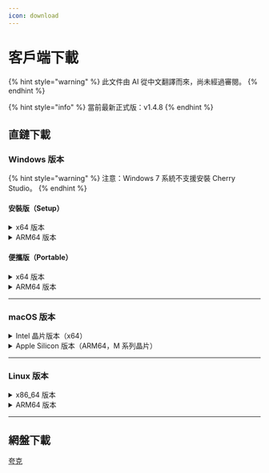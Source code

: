 ```yaml
---
icon: download
---
```

# 客戶端下載


{% hint style="warning" %}
此文件由 AI 從中文翻譯而來，尚未經過審閱。
{% endhint %}




{% hint style="info" %}
當前最新正式版：v1.4.8
{% endhint %}

## 直鏈下載

### Windows 版本

{% hint style="warning" %}
注意：Windows 7 系統不支援安裝 Cherry Studio。
{% endhint %}

#### 安裝版（Setup）

<details>

<summary>x64 版本</summary>

主線路：

【[Cherry Studio 官網](https://cherry-ai.com/download)】 【[GitHub](https://github.com/CherryHQ/cherry-studio/releases/download/v1.4.8/Cherry-Studio-1.4.8-x64-setup.exe)】

備用線路：

【[線路1](https://download-cf.ocoolai.com/https://github.com/CherryHQ/cherry-studio/releases/download/v1.4.8/Cherry-Studio-1.4.8-x64-setup.exe)】 【[線路2](https://download.ocoolai.com/https://github.com/CherryHQ/cherry-studio/releases/download/v1.4.8/Cherry-Studio-1.4.8-x64-setup.exe)】 【[線路3](https://download.ocoolai.online/https://github.com/CherryHQ/cherry-studio/releases/download/v1.4.8/Cherry-Studio-1.4.8-x64-setup.exe)】

</details>

<details>

<summary>ARM64 版本</summary>

主線路：

【[Cherry Studio 官網](https://cherry-ai.com/download)】 【[GitHub](https://github.com/CherryHQ/cherry-studio/releases/download/v1.4.8/Cherry-Studio-1.4.8-arm64-setup.exe)】

備用線路：

【[線路1](https://download-cf.ocoolai.com/https://github.com/CherryHQ/cherry-studio/releases/download/v1.4.8/Cherry-Studio-1.4.8-arm64-setup.exe)】 【[線路2](https://download.ocoolai.com/https://github.com/CherryHQ/cherry-studio/releases/download/v1.4.8/Cherry-Studio-1.4.8-arm64-setup.exe)】 【[線路3](https://download.ocoolai.online/https://github.com/CherryHQ/cherry-studio/releases/download/v1.4.8/Cherry-Studio-1.4.8-arm64-setup.exe)】

</details>

#### 便攜版（Portable）

<details>

<summary>x64 版本</summary>

主線路：

【[Cherry Studio 官網](https://cherry-ai.com/download)】 【[GitHub](https://github.com/CherryHQ/cherry-studio/releases/download/v1.4.8/Cherry-Studio-1.4.8-x64-portable.exe)】

備用線路：

【[線路1](https://download-cf.ocoolai.com/https://github.com/CherryHQ/cherry-studio/releases/download/v1.4.8/Cherry-Studio-1.4.8-x64-portable.exe)】 【[線路2](https://download.ocoolai.com/https://github.com/CherryHQ/cherry-studio/releases/download/v1.4.8/Cherry-Studio-1.4.8-x64-portable.exe)】 【[線路3](https://download.ocoolai.online/https://github.com/CherryHQ/cherry-studio/releases/download/v1.4.8/Cherry-Studio-1.4.8-x64-portable.exe)】

</details>

<details>

<summary>ARM64 版本</summary>

主線路：

【[Cherry Studio 官網](https://cherry-ai.com/download)】 【[GitHub](https://github.com/CherryHQ/cherry-studio/releases/download/v1.4.8/Cherry-Studio-1.4.8-arm64-portable.exe)】

備用線路：

【[線路1](https://download-cf.ocoolai.com/https://github.com/CherryHQ/cherry-studio/releases/download/v1.4.8/Cherry-Studio-1.4.8-arm64-portable.exe)】 【[線路2](https://download.ocoolai.com/https://github.com/CherryHQ/cherry-studio/releases/download/v1.4.8/Cherry-Studio-1.4.8-arm64-portable.exe)】 【[線路3](https://download.ocoolai.online/https://github.com/CherryHQ/cherry-studio/releases/download/v1.4.8/Cherry-Studio-1.4.8-arm64-portable.exe)】

</details>

***

### macOS 版本

<details>

<summary>Intel 晶片版本（x64）</summary>

主線路：

【[Cherry Studio 官網](https://cherry-ai.com/download)】 【[GitHub](https://github.com/CherryHQ/cherry-studio/releases/download/v1.4.8/Cherry-Studio-1.4.8-x64.dmg)】

備用線路：

【[線路1](https://download-cf.ocoolai.com/https://github.com/CherryHQ/cherry-studio/releases/download/v1.4.8/Cherry-Studio-1.4.8-x64.dmg)】 【[線路2](https://download.ocoolai.com/https://github.com/CherryHQ/cherry-studio/releases/download/v1.4.8/Cherry-Studio-1.4.8-x64.dmg)】 【[線路3](https://download.ocoolai.online/https://github.com/CherryHQ/cherry-studio/releases/download/v1.4.8/Cherry-Studio-1.4.8-x64.dmg)】

</details>

<details>

<summary>Apple Silicon 版本（ARM64，M 系列晶片）</summary>

主線路：

【[Cherry Studio 官網](https://cherry-ai.com/download)】 【[GitHub](https://github.com/CherryHQ/cherry-studio/releases/download/v1.4.8/Cherry-Studio-1.4.8-arm64.dmg)】

備用線路：

【[線路1](https://download-cf.ocoolai.com/https://github.com/CherryHQ/cherry-studio/releases/download/v1.4.8/Cherry-Studio-1.4.8-arm64.dmg)】 【[線路2](https://download.ocoolai.com/https://github.com/CherryHQ/cherry-studio/releases/download/v1.4.8/Cherry-Studio-1.4.8-arm64.dmg)】 【[線路3](https://download.ocoolai.online/https://github.com/CherryHQ/cherry-studio/releases/download/v1.4.8/Cherry-Studio-1.4.8-arm64.dmg)】

</details>

***

### Linux 版本

<details>

<summary>x86_64 版本</summary>

主線路：

【[Cherry Studio 官網](https://cherry-ai.com/download)】 【[GitHub](https://github.com/CherryHQ/cherry-studio/releases/download/v极.4.8/Cherry-Studio-1.4.8-x86_64.AppImage)】

備用線路：

【[線路1](https://download-cf.ocoolai.com/https://github.com/CherryHQ/cherry-studio/releases/download/v1.4.8/Cherry-Studio-1.4.8-x86_64.AppImage)】 【[線路2](https://download.ocoolai.com/https://github.com/CherryHQ/cherry-studio/releases/download/v1.4.8/Cherry-Studio-1.4.8-x86_64.AppImage)】 【[線路3](https://download.ocoolai.online/https://github.com/CherryHQ/cherry-studio/releases/download/v1.4.8/Cherry-Studio-1.4.8-x86_64.AppImage)】

</details>

<details>

<summary>ARM64 版本</summary>

主線路：

【[Cherry Studio 官網](https://cherry-ai.com/download)】 【[GitHub](https://github.com/CherryHQ/cherry-studio/releases/download/v1.4.8/Cherry-Studio-1.4.8-arm64.AppImage)】

備用線路：

【[線路1](https://download-cf.ocoolai.com/https://github.com/CherryHQ/cherry-studio/releases/download/v1.4.8/Cherry-Studio-1.4.8-arm64.AppImage)】 【[線路2](https://download.ocoolai.com/https://github.com/CherryHQ/cherry-studio/releases/download/v1.4.8/Cherry-Studio-1.4.8-arm64.AppImage)】 【[線路3](https://download.ocoolai.online/https://github.com/CherryHQ/cherry-studio/releases/download/v1.4.8/Cherry-Studio-1.4.8-arm64-AppImage)】

</details>

***

## 網盤下載

[夸克](https://pan.quark.cn/s/c8533a1ec63e#/list/share)